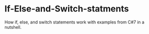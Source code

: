 # If-Else-and-Switch-statments
How if, else, and switch statements work with examples from C#7 in a nutshell.
